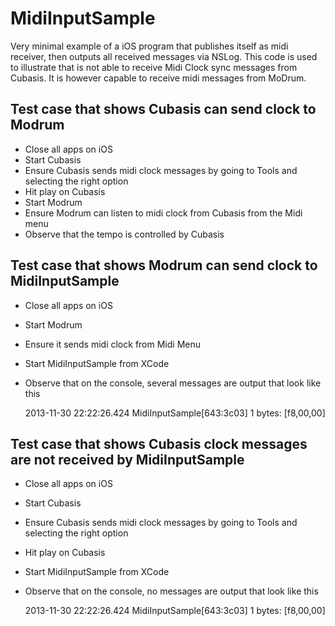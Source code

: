 MidiInputSample
===============

Very minimal example of a iOS program that publishes itself as midi receiver, then outputs all received messages via NSLog. This code is used to illustrate that is not able to receive Midi Clock sync messages from Cubasis. It is however capable to receive midi messages from MoDrum.

Test case that shows Cubasis can send clock to Modrum
-----------------------------------------------------

* Close all apps on iOS
* Start Cubasis
* Ensure Cubasis sends midi clock messages by going to Tools and selecting the right option
* Hit play on Cubasis
* Start Modrum
* Ensure Modrum can listen to midi clock from Cubasis from the Midi menu
* Observe that the tempo is controlled by Cubasis

Test case that shows Modrum can send clock to MidiInputSample
-----------------------------------------------------

* Close all apps on iOS
* Start Modrum
* Ensure it sends midi clock from Midi Menu
* Start MidiInputSample from XCode
* Observe that on the console, several messages are output that look like this
    
    2013-11-30 22:22:26.424 MidiInputSample[643:3c03]   1 bytes: [f8,00,00]

Test case that shows Cubasis clock messages are not received by MidiInputSample
-----------------------------------------------------

* Close all apps on iOS
* Start Cubasis
* Ensure Cubasis sends midi clock messages by going to Tools and selecting the right option
* Hit play on Cubasis
* Start MidiInputSample from XCode
* Observe that on the console, no messages are output that look like this
    
    2013-11-30 22:22:26.424 MidiInputSample[643:3c03]   1 bytes: [f8,00,00]


